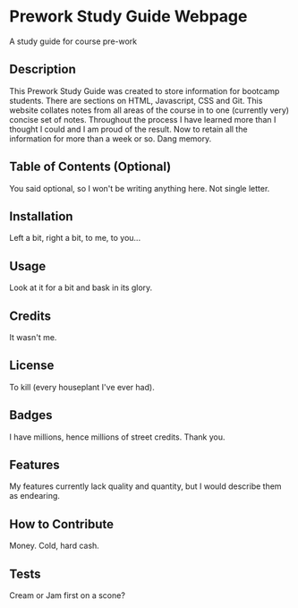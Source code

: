 # Prework Study Guide Webpage
A study guide for course pre-work


## Description

This Prework Study Guide was created to store information for bootcamp students. There are sections on HTML, Javascript, CSS and Git. This website collates notes from all areas of the course in to one (currently very) concise set of notes. Throughout the process I have learned more than I thought I could and I am proud of the result. Now to retain all the information for more than a week or so. Dang memory. 


## Table of Contents (Optional)

You said optional, so I won't be writing anything here. Not  single letter. 

## Installation

Left a bit, right a bit, to me, to you...

## Usage

Look at it for a bit and bask in its glory. 

## Credits

It wasn't me. 

## License

To kill (every houseplant I've ever had).

## Badges

I have millions, hence millions of street credits. Thank you. 

## Features

My features currently lack quality and quantity, but I would describe them as endearing. 

## How to Contribute

Money. Cold, hard cash. 

## Tests

Cream or Jam first on a scone? 